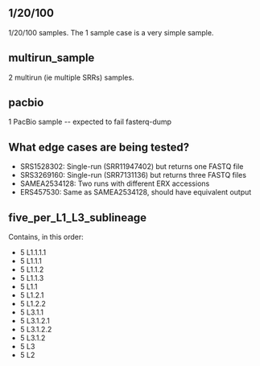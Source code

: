## 1/20/100
1/20/100 samples. The 1 sample case is a very simple sample.

## multirun_sample
2 multirun (ie multiple SRRs) samples.

## pacbio
1 PacBio sample -- expected to fail fasterq-dump

## What edge cases are being tested?
* SRS1528302: Single-run (SRR11947402) but returns one FASTQ file
* SRS3269160: Single-run (SRR7131136) but returns three FASTQ files
* SAMEA2534128: Two runs with different ERX accessions
* ERS457530: Same as SAMEA2534128, should have equivalent output

## five_per_L1_L3_sublineage
Contains, in this order:
 * 5 L1.1.1.1
 * 5 L1.1.1
 * 5 L1.1.2
 * 5 L1.1.3
 * 5 L1.1
 * 5 L1.2.1
 * 5 L1.2.2
 * 5 L3.1.1
 * 5 L3.1.2.1
 * 5 L3.1.2.2
 * 5 L3.1.2
 * 5 L3
 * 5 L2